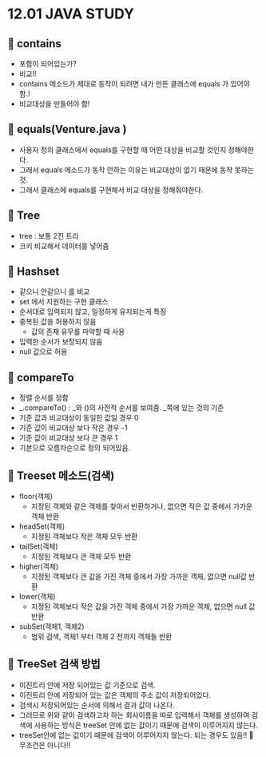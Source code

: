 # 12.01 JAVA STUDY
## 🍂 contains
- 포함이 되어있는가?
- 비교!!
- contains 메소드가 제대로 동작이 되려면 내가 만든 클래스에 equals 가 있어야 함.!
- 비교대상을 만들어야 함!
 
## 🍂 equals(Venture.java )
- 사용자 정의 클래스에서 equals를 구현할 때 어떤 대상을 비교할 것인지 정해야한다.
- 그래서 equals 메소드가 동작 안하는 이유는 비교대상이 없기 때문에 동작 못하는 것.
- 그래서 클래스에 equals를 구현해서 비교 대상을 정해줘야한다.

## 🍂 Tree
- tree : 보통 2진 트리
- 크키 비교해서 데이터를 넣어줌

## 🍂 Hashset
- 같으니 안같으니 를 비교
- set 에서 지원하는 구현 클래스
- 순서대로 입력되지 않고, 일정하게 유지되는게 특징
- 중복된 값을 허용하지 않음
  - 값의 존재 유무를 파악할 때 사용
- 입력한 순서가 보장되지 않음
- null 값으로 허용

## 🍂 compareTo
- 정렬 순서를 정함
-  _.compareTo() :  _와 ()의 사전적 순서를 보여줌. _쪽에 있는 것의 기준
  - 기준 값과 비교대상이 동일한 값일 경우 0
  - 기준 값이 비교대상 보다 작은 경우 -1
  - 기준 값이 비교대상 보다 큰 경우 1
- 기본으로 오름차순으로 정의 되어있음.

## 🍂 Treeset 메소드(검색)
- floor(객체) 
  - 지정된 객체와 같은 객체를 찾아서 반환하거나, 없으면 작은 값 중에서 가가운 객체 반환
- headSet(객체) 
  - 지정된 객체보다 작은 객체 모두 반환
- tailSet(객체)
  - 지정된 객체보다 큰 객체 모두 반환
- higher(객체)
  - 지정된 객체보다 큰 값을 가진 객체 중에서 가장 가까운 객체, 없으면 null값 반환
- lower(객체)
  - 지정된 객체보다 작은 값을 가진 객체 중에서 가장 가까운 객체, 없으면 null 값 반환
- subSet(객체1, 객체2) 
  - 범위 검색, 객체1 부터 객체 2 전까지 객체들 반환

## 🍂 TreeSet 검색 방법
- 이진트리 안에 저장 되어있는 값 기준으로 검색.
- 이진트리 안에 저장되어 있는 값은 객체의 주소 값이 저장되어있다.
- 검색시 저장되어있는 순서에 의해서 결과 값이 나온다.
- 그러므로 위와 같이 검색하고자 하는 회사이름을 따로 입력해서 객체를 생성하여 검색에 사용하는 방식은 treeSet 안에 없는 값이기 때문에 검색이 이루어지지 않는다.
- treeSet안에 없는 값이기 때문에 검색이 이루어지지 않는다. 되는 경우도 있음!! 🎇 무조건은 아니다!!
